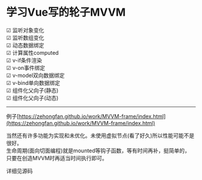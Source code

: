
# 学习Vue写的轮子MVVM

☑  监听对象变化    
☑  监听数组变化  
☑  动态数据绑定  
☑  计算属性computed  
☑  v-if条件渲染  
☑   v-on事件绑定  
☑   v-model双向数据绑定    
☑   v-bind单向数据绑定    
☑   组件化父向子(静态)  
☑   组件化父向子(动态)  

----

例子[https://zehongfan.github.io/work/MVVM-frame/index.html](https://zehongfan.github.io/work/MVVM-frame/index.html)

当然还有许多功能为实现和未优化。未使用虚拟节点(看了好久)所以性能可能不是很好。   
 生命周期(面向切面编程)就是mounted等钩子函数，等有时间再补，挺简单的，
只要在创造MVVM时再适当时间执行即可。  

详细见源码
